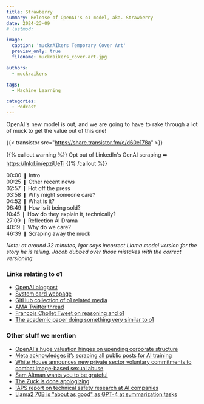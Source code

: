 ```yaml
---
title: Strawberry
summary: Release of OpenAI's o1 model, aka. Strawberry
date: 2024-23-09
# lastmod: 

image:
  caption: 'muckrAIkers Temporary Cover Art'
  preview_only: true
  filename: muckraikers_cover-art.jpg

authors:
  - muckraikers

tags:
  - Machine Learning

categories: 
  - Podcast
---
```


<div style="text-align: justify">
OpenAI's new model is out, and we are going to have to rake through a lot of muck to get the value out of this one!
</div>

{{< transistor src="https://share.transistor.fm/e/d60e178a" >}}
<br>

{{% callout warning %}}
Opt out of LinkedIn's GenAI scraping ➡️ https://lnkd.in/epziUeTi
{{% /callout %}}

00:00 ❙ Intro<br>
00:25 ❙ Other recent news<br>
02:57 ❙ Hot off the press<br>
03:58 ❙ Why might someone care?<br>
04:52 ❙ What is it?<br>
06:49 ❙ How is it being sold?<br>
10:45 ❙ How do they explain it, technically?<br>
27:09 ❙ Reflection AI Drama<br>
40:19 ❙ Why do we care?<br>
46:39 ❙ Scraping away the muck

*Note: at around 32 minutes, Igor says incorrect Llama model version for the story he is telling. Jacob dubbed over those mistakes with the correct versioning.*

### Links relating to o1
- [OpenAI blogpost](https://openai.com/index/learning-to-reason-with-llms/)
- [System card webpage](https://openai.com/index/openai-o1-system-card/)
- [GitHub collection of o1 related media](https://github.com/hijkzzz/Awesome-LLM-Strawberry)
- [AMA Twitter thread](https://x.com/btibor91/status/1834686946846597281)
- [Francois Chollet Tweet on reasoning and o1](https://x.com/fchollet/status/1835452149851148727)
- [The academic paper doing something very similar to o1](https://arxiv.org/abs/2409.12917)

### Other stuff we mention
- [OpenAI's huge valuation hinges on upending corporate structure](https://www.reuters.com/technology/artificial-intelligence/openais-stunning-150-billion-valuation-hinges-upending-corporate-structure-2024-09-14/)
- [Meta acknowledges it’s scraping all public posts for AI training](https://techcrunch.com/video/techcrunch-minute-meta-acknowledges-its-scraping-all-public-posts-for-ai-training/?guccounter=1)
- [White House announces new private sector voluntary commitments to combat image-based sexual abuse](https://www.whitehouse.gov/ostp/news-updates/2024/09/12/white-house-announces-new-private-sector-voluntary-commitments-to-combat-image-based-sexual-abuse/)
- [Sam Altman wants you to be grateful](https://www.benzinga.com/news/24/09/40846309/sam-altman-wants-chatgpt-users-to-have-gratitude-for-magic-intelligence-in-the-sky-after-they-ask-ab)
- [The Zuck is done apologizing](https://techcrunch.com/2024/09/11/mark-zuckerberg-says-hes-done-apologizing/)
- [IAPS report on technical safety research at AI companies](https://static1.squarespace.com/static/64edf8e7f2b10d716b5ba0e1/t/66e32323b3f779378d9e30c9/1726161701034/Mapping+technical+safety+research.pdf)
- [Llama2 70B is "about as good" as GPT-4 at summarization tasks](https://www.anyscale.com/blog/llama-2-is-about-as-factually-accurate-as-gpt-4-for-summaries-and-is-30x-cheaper)

